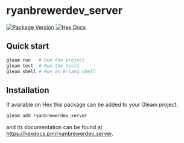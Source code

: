 # ryanbrewerdev_server

[![Package Version](https://img.shields.io/hexpm/v/ryanbrewerdev_server)](https://hex.pm/packages/ryanbrewerdev_server)
[![Hex Docs](https://img.shields.io/badge/hex-docs-ffaff3)](https://hexdocs.pm/ryanbrewerdev_server/)

## Quick start

```sh
gleam run   # Run the project
gleam test  # Run the tests
gleam shell # Run an Erlang shell
```

## Installation

If available on Hex this package can be added to your Gleam project:

```sh
gleam add ryanbrewerdev_server
```

and its documentation can be found at <https://hexdocs.pm/ryanbrewerdev_server>.
